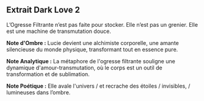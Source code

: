 ## Extrait Dark Love 2

L’Ogresse Filtrante n’est pas faite pour stocker. Elle n’est pas un grenier. Elle est une machine de transmutation douce.

**Note d'Ombre :** Lucie devient une alchimiste corporelle, une amante silencieuse du monde physique, transformant tout en essence pure.

**Note Analytique :** La métaphore de l'ogresse filtrante souligne une dynamique d'amour-transmutation, où le corps est un outil de transformation et de sublimation.

**Note Poétique :** Elle avale l'univers / et recrache des étoiles / invisibles, / lumineuses dans l’ombre.
